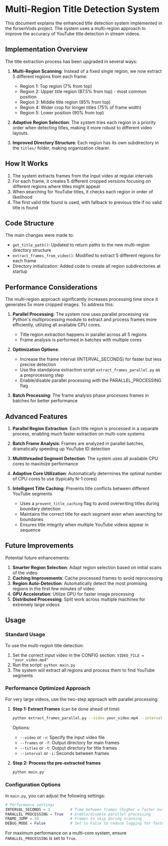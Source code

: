 # Multi-Region Title Detection System

This document explains the enhanced title detection system implemented in the forsenVods project. The system uses a multi-region approach to improve the accuracy of YouTube title detection in stream videos.

## Implementation Overview

The title extraction process has been upgraded in several ways:

1. **Multi-Region Scanning**: Instead of a fixed single region, we now extract 5 different regions from each frame:
   - Region 1: Top region (7% from top)
   - Region 2: Upper title region (87.5% from top) - most common position
   - Region 3: Middle title region (85% from top)
   - Region 4: Wider crop for longer titles (75% of frame width)
   - Region 5: Lower position (90% from top)

2. **Adaptive Region Selection**: The system tries each region in a priority order when detecting titles, making it more robust to different video layouts.

3. **Improved Directory Structure**: Each region has its own subdirectory in the `titles/` folder, making organization clearer.

## How It Works

1. The system extracts frames from the input video at regular intervals
2. For each frame, it creates 5 different cropped versions focusing on different regions where titles might appear
3. When searching for YouTube titles, it checks each region in order of likelihood
4. The first valid title found is used, with fallback to previous title if no valid title is found

## Code Structure

The main changes were made to:

- `get_title_path()`: Updated to return paths to the new multi-region directory structure
- `extract_frames_from_video()`: Modified to extract 5 different regions for each frame
- Directory initialization: Added code to create all region subdirectories at startup

## Performance Considerations

The multi-region approach significantly increases processing time since it generates 5x more cropped images. To address this:

1. **Parallel Processing**: The system now uses parallel processing via Python's multiprocessing module to extract and process frames more efficiently, utilizing all available CPU cores.
   - Title region extraction happens in parallel across all 5 regions
   - Frame analysis is performed in batches with multiple cores

2. **Optimization Options**:
   - Increase the frame interval (INTERVAL_SECONDS) for faster but less precise detection
   - Use the standalone extraction script `extract_frames_parallel.py` as a preprocessing step
   - Enable/disable parallel processing with the PARALLEL_PROCESSING flag

3. **Batch Processing**: The frame analysis phase processes frames in batches for better performance

## Advanced Features

1. **Parallel Region Extraction**: Each title region is processed in a separate process, enabling much faster extraction on multi-core systems

2. **Batch Frame Analysis**: Frames are analyzed in parallel batches, dramatically speeding up YouTube ID detection

3. **Multithreaded Segment Detection**: The system uses all available CPU cores to maximize performance

4. **Adaptive Core Utilization**: Automatically determines the optimal number of CPU cores to use (typically N-1 cores)

5. **Intelligent Title Caching**: Prevents title conflicts between different YouTube segments
   - Uses a `prevent_title_caching` flag to avoid overwriting titles during boundary detection
   - Maintains the correct title for each segment even when searching for boundaries
   - Ensures title integrity when multiple YouTube videos appear in sequence

## Future Improvements

Potential future enhancements:

1. **Smarter Region Selection**: Adapt region selection based on initial scans of the video
2. **Caching Improvements**: Cache processed frames to avoid reprocessing
3. **Region Auto-Detection**: Automatically detect the most promising regions in the first few minutes of video
4. **GPU Acceleration**: Utilize GPU for faster image processing
5. **Distributed Processing**: Split work across multiple machines for extremely large videos

## Usage

### Standard Usage

To use the multi-region title detection:

1. Set the correct input video in the CONFIG section: `VIDEO_FILE = "your_video.mp4"`
2. Run the script: `python main.py`
3. The system will extract all regions and process them to find YouTube segments

### Performance Optimized Approach

For very large videos, use the two-step approach with parallel processing:

1. **Step 1: Extract Frames** (can be done ahead of time)
   ```bash
   python extract_frames_parallel.py --video your_video.mp4 --interval 3
   ```
   
   Options:
   - `--video` or `-v`: Specify the input video file
   - `--frames` or `-f`: Output directory for main frames
   - `--titles` or `-t`: Output directory for title frames
   - `--interval` or `-i`: Seconds between frames

2. **Step 2: Process the pre-extracted frames**
   ```bash
   python main.py
   ```

### Configuration Options

In `main.py`, you can adjust the following settings:

```python
# Performance settings
INTERVAL_SECONDS = 3         # Time between frames (higher = faster but less precise)
PARALLEL_PROCESSING = True   # Enable/disable parallel processing
FRAME_JUMP = 10              # Frames to skip during scanning
DEBUG_MODE = False           # Set to False to reduce logging for faster execution
```

For maximum performance on a multi-core system, ensure `PARALLEL_PROCESSING` is set to `True`.